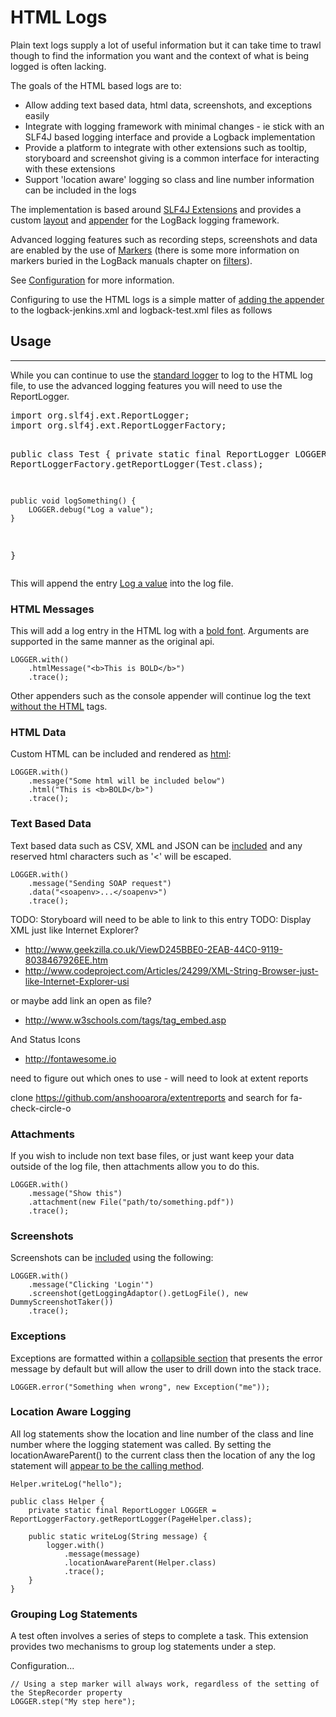 # HTML Logs

Plain text logs supply a lot of useful information but it can take time to trawl though to find the information you want and the context of what is being logged is often lacking.

The goals of the HTML based logs are to:

* Allow adding text based data, html data, screenshots, and exceptions easily
* Integrate with logging framework with minimal changes - ie stick with an SLF4J based logging interface and provide a Logback implementation
* Provide a platform to integrate with other extensions such as tooltip, storyboard and screenshot giving is a common interface for interacting with these extensions
* Support 'location aware' logging so class and line number information can be included in the logs 

The implementation is based around [SLF4J Extensions](http://slf4j.org/extensions.html) and provides a custom [layout](http://logback.qos.ch/manual/layouts.html) and [appender](http://logback.qos.ch/manual/appenders.html) for the LogBack logging framework.

Advanced logging features such as recording steps, screenshots and data are enabled by the use of [Markers](http://www.slf4j.org/apidocs/org/slf4j/Marker.html) (there is some more information on markers buried in the LogBack manuals chapter on [filters](http://logback.qos.ch/manual/filters.html)).  


See [Configuration](LogBackConfiguration.html) for more information.

Configuring to use the HTML logs is a simple matter of [adding the appender](- "c:assertTrue=isHtmlAppenderConfigured()") to the logback-jenkins.xml and logback-test.xml files as follows


## Usage
---

While you can continue to use the [standard logger](- "c:assertTrue=canUseClassicLogger()") to log to the HTML log file, to use the advanced logging features you will need to use the ReportLogger.   

<div><pre concordion:set="#fixture">
import org.slf4j.ext.ReportLogger;
import org.slf4j.ext.ReportLoggerFactory;

public class Test {
    private static final ReportLogger LOGGER = ReportLoggerFactory.getReportLogger(Test.class);
    
    public void logSomething() {
        LOGGER.debug("Log a value");
    }
}
</pre></div>

This will append the entry [Log a value](- "c:assertTrue=canUseReportLogger(#fixture, #TEXT)") into the log file.


### HTML Messages
This will add a log entry in the HTML log with a [bold font](- "c:assertTrue=addHtmlMessage()").
Arguments are supported in the same manner as the original api.

    LOGGER.with()
    	.htmlMessage("<b>This is BOLD</b>")
    	.trace();

Other appenders such as the console appender will continue log the text [without the HTML](- "c:assertTrue=consoleLogIsPlainText()") tags.

### HTML Data
Custom HTML can be included and rendered as [html](- "c:assertTrue=addHtmlData()"):

    LOGGER.with()
		.message("Some html will be included below")
		.html("This is <b>BOLD</b>")
		.trace();
				
### Text Based Data
Text based data such as CSV, XML and JSON can be [included](- "c:assertTrue=addData()") and any reserved html characters such as '<' will be escaped.

    LOGGER.with()
		.message("Sending SOAP request")
		.data("<soapenv>...</soapenv>")
		.trace();
   
TODO: Storyboard will need to be able to link to this entry
TODO: Display XML just like Internet Explorer?

* http://www.geekzilla.co.uk/ViewD245BBE0-2EAB-44C0-9119-8038467926EE.htm
* http://www.codeproject.com/Articles/24299/XML-String-Browser-just-like-Internet-Explorer-usi

or maybe add link an open as file?

* http://www.w3schools.com/tags/tag_embed.asp

And Status Icons

*  http://fontawesome.io

need to figure out which ones to use - will need to look at extent reports

clone https://github.com/anshooarora/extentreports and search for fa-check-circle-o

### Attachments
If you wish to include non text base files, or just want keep your data outside of the log file, then attachments allow you to do this.

    LOGGER.with()
		.message("Show this")
		.attachment(new File("path/to/something.pdf"))
		.trace();


### Screenshots
Screenshots can be [included](- "c:assertTrue=addScreenshot()") using the following:

    LOGGER.with()
		.message("Clicking 'Login'")
		.screenshot(getLoggingAdaptor().getLogFile(), new DummyScreenshotTaker())
		.trace();
		
### Exceptions
Exceptions are formatted within a [collapsible section](- "c:assertTrue=throwException()") that presents the error message by default but will allow the user to drill down into the stack trace.  

    LOGGER.error("Something when wrong", new Exception("me"));
    
### Location Aware Logging
All log statements show the location and line number of the class and line number where the logging statement was called.  By setting the locationAwareParent() to the current class then the location of any the log statement will [appear to be the calling method](- "c:assertTrue=locationAware()").

    Helper.writeLog("hello");
		
	public class Helper {
		private static final ReportLogger LOGGER = ReportLoggerFactory.getReportLogger(PageHelper.class);

		public static writeLog(String message) {
			logger.with()
				.message(message)
				.locationAwareParent(Helper.class)
				.trace();
		}
    }


### Grouping Log Statements

A test often involves a series of steps to complete a task.  This extension provides two mechanisms to group log statements under a step.  

Configuration...
    
    // Using a step marker will always work, regardless of the setting of the StepRecorder property
    LOGGER.step("My step here");
    